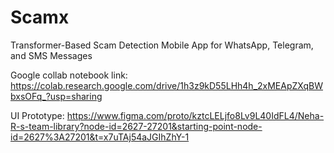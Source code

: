 # Scamx
Transformer-Based Scam Detection Mobile App for WhatsApp, Telegram, and SMS Messages

Google collab notebook link: https://colab.research.google.com/drive/1h3z9kD55LHh4h_2xMEApZXqBWbxsOFq_?usp=sharing

UI Prototype: https://www.figma.com/proto/kztcLELjfo8Lv9L40IdFL4/Neha-R-s-team-library?node-id=2627-27201&starting-point-node-id=2627%3A27201&t=x7uTAj54aJGIhZhY-1
